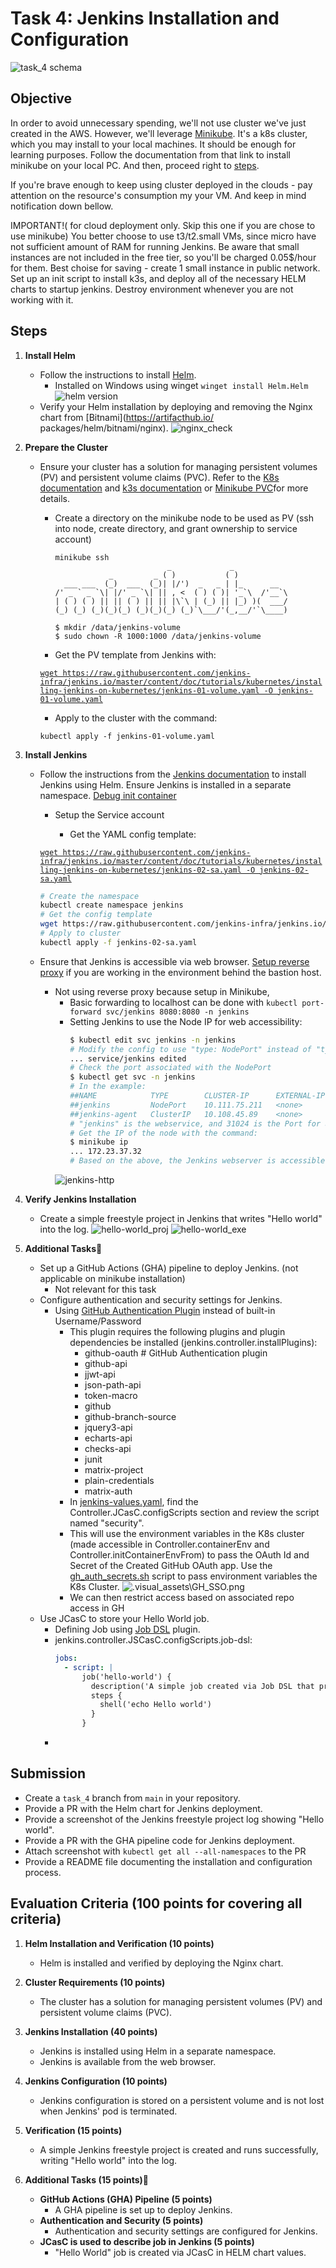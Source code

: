 # Task 4: Jenkins Installation and Configuration

![task_4 schema](/.visual_assets/task_4-6.png)

## Objective

In order to avoid unnecessary spending, we'll not use cluster we've just created in the AWS. However, we'll leverage [Minikube](https://minikube.sigs.k8s.io/docs/start/?arch=%2Fmacos%2Fx86-64%2Fstable%2Fbinary+download). It's a k8s cluster, which you may install to your local machines. It should be enough for learning purposes. Follow the documentation from that link to install minikube on your local PC. And then, proceed right to [steps](#steps).

If you're brave enough to keep using cluster deployed in the clouds - pay attention on the resource's consumption my your VM. And keep in mind notification down bellow.

IMPORTANT!( for cloud deployment only. Skip this one if you are chose to use minikube) You better choose to use t3/t2.small VMs, since micro have not sufficient amount of RAM for running Jenkins. Be aware that small instances are not included in the free tier, so you'll be charged 0.05$/hour for them.
Best choise for saving - create 1 small instance in public network. Set up an init script to install k3s, and deploy all of the necessary HELM charts to startup jenkins. Destroy environment whenever you are not working with it.

## Steps

1. **Install Helm**

   - Follow the instructions to install [Helm](https://helm.sh/).
      + Installed on Windows using winget `winget install Helm.Helm`
      ![helm version](./.visual_assets/helm_version.png)
   - Verify your Helm installation by deploying and removing the Nginx chart from [Bitnami](https://artifacthub.io/
   packages/helm/bitnami/nginx).
      ![nginx_check](./.visual_assets/nginx_check.png)
2. **Prepare the Cluster**

   - Ensure your cluster has a solution for managing persistent volumes (PV) and persistent volume claims (PVC). Refer to the [K8s documentation](https://kubernetes.io/docs/concepts/storage/volumes/) and [k3s documentation](https://docs.k3s.io/storage) or [Minikube PVC](https://minikube.sigs.k8s.io/docs/handbook/persistent_volumes/)for more details.
      + Create a directory on the minikube node to be used as PV (ssh into node, create directory, and grant ownership to service account)
         ```plaintext
         minikube ssh
                                  _             _
                     _         _ ( )           ( )
           ___ ___  (_)  ___  (_)| |/')  _   _ | |_      __
         /' _ ` _ `\| |/' _ `\| || , <  ( ) ( )| '_`\  /'__`\
         | ( ) ( ) || || ( ) || || |\`\ | (_) || |_) )(  ___/
         (_) (_) (_)(_)(_) (_)(_)(_) (_)`\___/'(_,__/'`\____)

         $ mkdir /data/jenkins-volume
         $ sudo chown -R 1000:1000 /data/jenkins-volume
         ```
      + Get the PV template from Jenkins with:

      [`wget https://raw.githubusercontent.com/jenkins-infra/jenkins.io/master/content/doc/tutorials/kubernetes/installing-jenkins-on-kubernetes/jenkins-01-volume.yaml -O jenkins-01-volume.yaml`](https://raw.githubusercontent.com/jenkins-infra/jenkins.io/master/content/doc/tutorials/kubernetes/installing-jenkins-on-kubernetes/jenkins-01-volume.yaml)
      
      + Apply to the cluster with the command:

      `kubectl apply -f jenkins-01-volume.yaml`

3. **Install Jenkins**

   - Follow the instructions from the [Jenkins documentation](https://www.jenkins.io/doc/book/installing/kubernetes/#install-jenkins-with-helm-v3) to install Jenkins using Helm. Ensure Jenkins is installed in a separate namespace.
     [Debug init container](https://kubernetes.io/docs/tasks/debug/debug-application/debug-init-containers/#accessing-logs-from-init-containers)

      + Setup the Service account
      
         + Get the YAML config template:

      [`wget https://raw.githubusercontent.com/jenkins-infra/jenkins.io/master/content/doc/tutorials/kubernetes/installing-jenkins-on-kubernetes/jenkins-02-sa.yaml -O jenkins-02-sa.yaml`](https://raw.githubusercontent.com/jenkins-infra/jenkins.io/master/content/doc/tutorials/kubernetes/installing-jenkins-on-kubernetes/jenkins-02-sa.yaml)
      
      ```bash
      # Create the namespace
      kubectl create namespace jenkins
      # Get the config template
      wget https://raw.githubusercontent.com/jenkins-infra/jenkins.io/master/content/doc/tutorials/kubernetes/installing-jenkins-on-kubernetes/jenkins-02-sa.yaml -O jenkins-02-sa.yaml
      # Apply to cluster
      kubectl apply -f jenkins-02-sa.yaml
      ```

   - Ensure that Jenkins is accessible via web browser. [Setup reverse proxy](https://www.digitalocean.com/community/tutorials/how-to-configure-nginx-as-a-reverse-proxy-on-ubuntu-22-04) if you are working in the environment behind the bastion host.

      + Not using reverse proxy because setup in Minikube,
         + Basic forwarding to localhost can be done with  `kubectl port-forward svc/jenkins 8080:8080 -n jenkins`
         + Setting Jenkins to use the Node IP for web accessibility:
            ```bash
            $ kubectl edit svc jenkins -n jenkins
            # Modify the config to use "type: NodePort" instead of "type: ClusterIP"
            ... service/jenkins edited
            # Check the port associated with the NodePort 
            $ kubectl get svc -n jenkins
            # In the example:
            ##NAME            TYPE        CLUSTER-IP      EXTERNAL-IP   PORT(S)          AGE
            ##jenkins         NodePort    10.111.75.211   <none>        8080:31024/TCP   9m1s
            ##jenkins-agent   ClusterIP   10.108.45.89    <none>        50000/TCP        9m1s
            # "jenkins" is the webservice, and 31024 is the Port for access
            # Get the IP of the node with the command:
            $ minikube ip
            ... 172.23.37.32
            # Based on the above, the Jenkins webserver is accessible at http://172.23.37.32:31024/login
            ```
        ![jenkins-http](./.visual_assets/jenkins-http.png)
 


4. **Verify Jenkins Installation**

   - Create a simple freestyle project in Jenkins that writes "Hello world" into the log.
 ![hello-world_proj](./.visual_assets/hello-world_proj.png)
 ![hello-world_exe](./.visual_assets/hello-world_exe.png)



5. **Additional Tasks💫**
   - Set up a GitHub Actions (GHA) pipeline to deploy Jenkins. (not applicable on minikube installation)
      + Not relevant for this task
   - Configure authentication and security settings for Jenkins.
      + Using [GitHub Authentication Plugin](https://plugins.jenkins.io/github-oauth/) instead of built-in Username/Password
         + This plugin requires the following plugins and plugin dependencies be installed (jenkins.controller.installPlugins):
            - github-oauth  # GitHub Authentication plugin
            - github-api
            - jjwt-api
            - json-path-api
            - token-macro
            - github
            - github-branch-source
            - jquery3-api
            - echarts-api
            - checks-api
            - junit
            - matrix-project
            - plain-credentials
            - matrix-auth
         + In [jenkins-values.yaml](jenkins-values.yaml), find the Controller.JCasC.configScripts section and review the script named "security". 
         + This will use the environment variables in the K8s cluster (made accessible in Controller.containerEnv and Controller.initContainerEnvFrom) to pass the OAuth Id and Secret of the Created GitHub OAuth app. Use the [gh_auth_secrets.sh](gh_auth_secrets.sh) script to pass environment variables the K8s Cluster.
         ![.visual_assets\GH_SSO.png](./.visual_assets/GH_SSO.png)
         + We can then restrict access based on associated repo access in GH
   - Use JCasC to store your Hello World job.
      + Defining Job using [Job DSL](https://plugins.jenkins.io/job-dsl/) plugin.
      + jenkins.controller.JSCasC.configScripts.job-dsl:
        ```yaml
        jobs:
          - script: |
              job('hello-world') {
                description('A simple job created via Job DSL that prints Hello world.')
                steps {
                  shell('echo Hello world')
                }
              }
        ```
      + 

## Submission

- Create a `task_4` branch from `main` in your repository.
- Provide a PR with the Helm chart for Jenkins deployment.
- Provide a screenshot of the Jenkins freestyle project log showing "Hello world".
- Provide a PR with the GHA pipeline code for Jenkins deployment.
- Attach screenshot with `kubectl get all --all-namespaces` to the PR
- Provide a README file documenting the installation and configuration process.

## Evaluation Criteria (100 points for covering all criteria)

1. **Helm Installation and Verification (10 points)**

   - Helm is installed and verified by deploying the Nginx chart.

2. **Cluster Requirements (10 points)**

   - The cluster has a solution for managing persistent volumes (PV) and persistent volume claims (PVC).

3. **Jenkins Installation (40 points)**

   - Jenkins is installed using Helm in a separate namespace.
   - Jenkins is available from the web browser.

4. **Jenkins Configuration (10 points)**

   - Jenkins configuration is stored on a persistent volume and is not lost when Jenkins' pod is terminated.

5. **Verification (15 points)**

   - A simple Jenkins freestyle project is created and runs successfully, writing "Hello world" into the log.

6. **Additional Tasks (15 points)💫**
   - **GitHub Actions (GHA) Pipeline (5 points)**
     - A GHA pipeline is set up to deploy Jenkins.
   - **Authentication and Security (5 points)**
     - Authentication and security settings are configured for Jenkins.
   - **JCasC is used to describe job in Jenkins (5 points)**
     - "Hello World" job is created via JCasC in HELM chart values.
